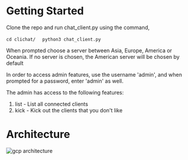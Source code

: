 # Getting Started

Clone the repo and run chat_client.py using the command,  

```cd clichat/  ```
```python3 chat_client.py```

When prompted choose a server between Asia, Europe, America or Oceania. If no server is chosen, the American server will be chosen by default

In order to access admin features, use the username 'admin', and when prompted for a password, enter 'admin' as well.

The admin has access to the following features:

1. list - List all connected clients
2. kick <client name> - Kick out the clients that you don't like
# Architecture

![gcp architecture](https://i.imgur.com/DWUmsiM.png)
